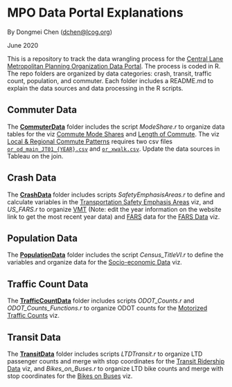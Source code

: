 # MPO Data Portal Explanations
By Dongmei Chen (dchen@lcog.org)

June 2020

This is a repository to track the data wrangling process for the [Central Lane Metropolitan Planning Organization Data Portal](https://www.thempo.org/887/Data). The process is coded in R. The repo folders are organized by data categories: crash, transit, traffic count, population, and commuter. Each folder includes a README.md to explain the data sources and data processing in the R scripts.

## Commuter Data

The [**CommuterData**](https://github.com/dongmeic/MPO_Data_Portal/tree/master/CommuterData) folder includes the script *ModeShare.r* to organize data tables for the viz [Commute Mode Shares](https://www.lcog.org/thempo/page/commuter-mode-shares) and [Length of Commute](https://www.lcog.org/thempo/page/length-commute). The viz [Local & Regional Commute Patterns](https://www.lcog.org/thempo/page/local-regional-commute-patterns) requires two csv files [`or_od_main_JT01_{YEAR}.csv`](https://lehd.ces.census.gov/data/#lodes) and [`or_xwalk.csv`](https://lehd.ces.census.gov/data/lodes/LODES7/or/). Update the data sources in Tableau on the join.

## Crash Data

The [**CrashData**](https://github.com/dongmeic/MPO_Data_Portal/tree/master/CrashData) folder includes scripts *SafetyEmphasisAreas.r* to define and calculate variables in the [Transportation Safety Emphasis Areas](https://www.lcog.org/thempo/page/transportation-safety-emphasis-areas) viz, and *US_FARS.r* to organize [VMT](https://www.fhwa.dot.gov/policyinformation/statistics/2019/vm2.cfm) (Note: edit the year information on the website link to get the most recent year data) and [FARS](https://www-fars.nhtsa.dot.gov/States/StatesCrashesAndAllVictims.aspx) data for the [FARS Data](https://www.lcog.org/thempo/page/fars-data) viz.

## Population Data

The [**PopulationData**](https://github.com/dongmeic/MPO_Data_Portal/tree/master/PopulationData) folder includes the script *Census_TitleVI.r* to define the variables and organize data for the [Socio-economic Data](https://www.lcog.org/thempo/page/socio-economic-data) viz.

## Traffic Count Data

The [**TrafficCountData**](https://github.com/dongmeic/MPO_Data_Portal/tree/master/TrafficCountData) folder includes scripts *ODOT_Counts.r* and *ODOT_Counts_Functions.r* to organize ODOT counts for the [Motorized Traffic Counts](https://www.lcog.org/thempo/page/motorized-traffic-counts) viz.

## Transit Data

The [**TransitData**](https://github.com/dongmeic/MPO_Data_Portal/tree/master/TransitData) folder includes scripts *LTDTransit.r* to organize LTD passenger counts and merge with stop coordinates for the [Transit Ridership Data](https://www.lcog.org/thempo/page/transit-ridership-data) viz, and *Bikes_on_Buses.r* to organize LTD bike counts and merge with stop coordinates for the [Bikes on Buses](https://www.lcog.org/thempo/page/bikes-buses) viz.
